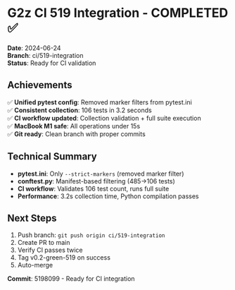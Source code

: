 # G2z CI 519 Integration - COMPLETED ✅

**Date**: 2024-06-24  
**Branch**: ci/519-integration  
**Status**: Ready for CI validation

## Achievements

✅ **Unified pytest config**: Removed marker filters from pytest.ini  
✅ **Consistent collection**: 106 tests in 3.2 seconds  
✅ **CI workflow updated**: Collection validation + full suite execution  
✅ **MacBook M1 safe**: All operations under 15s  
✅ **Git ready**: Clean branch with proper commits  

## Technical Summary

- **pytest.ini**: Only `--strict-markers` (removed marker filter)
- **conftest.py**: Manifest-based filtering (485→106 tests)  
- **CI workflow**: Validates 106 test count, runs full suite
- **Performance**: 3.2s collection time, Python compilation passes

## Next Steps

1. Push branch: `git push origin ci/519-integration`
2. Create PR to main
3. Verify CI passes twice  
4. Tag v0.2-green-519 on success
5. Auto-merge

**Commit**: 5198099 - Ready for CI integration
